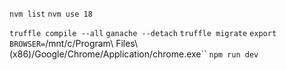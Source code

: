 `nvm list`
`nvm use 18`

`truffle compile --all`
`ganache --detach`
`truffle migrate`
`export BROWSER=`/mnt/c/Program\ Files\ \(x86\)/Google/Chrome/Application/chrome.exe``
`npm run dev`
